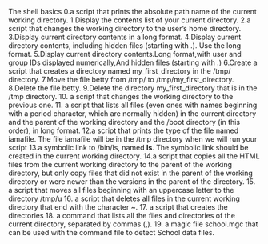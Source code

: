 The shell basics
0.a script that prints the absolute path name of the current working directory.
1.Display the contents list of your current directory.
2.a script that changes the working directory to the user’s home directory.
3.Display current directory contents in a long format.
4.Display current directory contents, including hidden files (starting with .). Use the long format.
5.Display current directory contents.Long format,with user and group IDs displayed numerically,And hidden files (starting with .)
6.Create a script that creates a directory named my_first_directory in the /tmp/ directory.
7.Move the file betty from /tmp/ to /tmp/my_first_directory.
8.Delete the file betty.
9.Delete the directory my_first_directory that is in the /tmp directory.
10. a script that changes the working directory to the previous one.
11. a script that lists all files (even ones with names beginning with a period character, which are normally hidden) in the current directory and the parent of the working directory and the /boot directory (in this order), in long format.
12.a script that prints the type of the file named iamafile. The file iamafile will be in the /tmp directory when we will run your script
13.a symbolic link to /bin/ls, named __ls__. The symbolic link should be created in the current working directory.
14.a script that copies all the HTML files from the current working directory to the parent of the working directory, but only copy files that did not exist in the parent of the working directory or were newer than the versions in the parent of the directory.
15. a script that moves all files beginning with an uppercase letter to the directory /tmp/u
16.  a script that deletes all files in the current working directory that end with the character ~.
17.  a script that creates the directories
18.   a command that lists all the files and directories of the current directory, separated by commas (,).
19.   a magic file school.mgc that can be used with the command file to detect School data files. 
